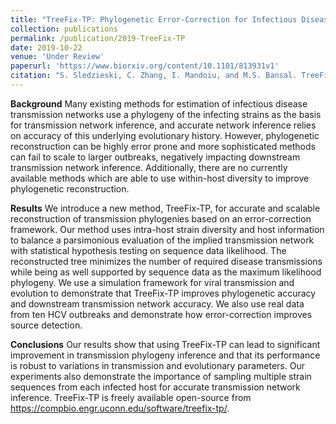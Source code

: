 ```yaml
---
title: "TreeFix-TP: Phylogenetic Error-Correction for Infectious Disease Transmission Network Inference"
collection: publications
permalink: /publication/2019-TreeFix-TP
date: 2019-10-22
venue: 'Under Review'
paperurl: 'https://www.biorxiv.org/content/10.1101/813931v1'
citation: "S. Sledzieski, C. Zhang, I. Mandoiu, and M.S. Bansal. TreeFix-TP: Phylogenetic Error-Correction for Infectious Disease Transmission Network Inference. bioRxiv 813931; doi: https://doi.org/10.1101/813931"
---
```


**Background** 
Many existing methods for estimation of infectious disease transmission networks use a phylogeny of the infecting strains as the basis for transmission network inference, and accurate network inference relies on accuracy of this underlying evolutionary history. However, phylogenetic reconstruction can be highly error prone and more sophisticated methods can fail to scale to larger outbreaks, negatively impacting downstream transmission network inference. Additionally, there are no currently available methods which are able to use within-host diversity to improve phylogenetic reconstruction.

**Results**
 We introduce a new method, TreeFix-TP, for accurate and scalable reconstruction of transmission phylogenies based on an error-correction framework. Our method uses intra-host strain diversity and host information to balance a parsimonious evaluation of the implied transmission network with statistical hypothesis testing on sequence data likelihood. The reconstructed tree minimizes the number of required disease transmissions while being as well supported by sequence data as the maximum likelihood phylogeny. We use a simulation framework for viral transmission and evolution to demonstrate that TreeFix-TP improves phylogenetic accuracy and downstream transmission network accuracy. We also use real data from ten HCV outbreaks and demonstrate how error-correction improves source detection.

**Conclusions**
Our results show that using TreeFix-TP can lead to significant improvement in transmission phylogeny inference and that its performance is robust to variations in transmission and evolutionary parameters. Our experiments also demonstrate the importance of sampling multiple strain sequences from each infected host for accurate transmission network inference. TreeFix-TP is freely available open-source from https://compbio.engr.uconn.edu/software/treefix-tp/.